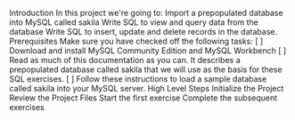 Introduction
In this project we're going to:
Import a prepopulated database into MySQL called sakila
Write SQL to view and query data from the database
Write SQL to insert, update and delete records in the database.
Prerequisites
Make sure you have checked off the following tasks:
[ ] Download and install MySQL Community Edition and MySQL Workbench
[ ] Read as much of this documentation as you can. It describes a prepopulated database called sakila that we will use as the basis for these SQL exercises.
[ ] Follow these instructions to load a sample database called sakila into your MySQL server.
High Level Steps
Initialize the Project
Review the Project Files
Start the first exercise
Complete the subsequent exercises